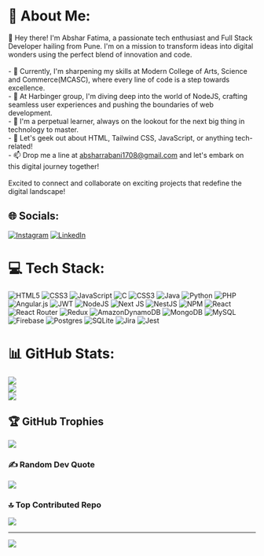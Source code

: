 # 💫 About Me:
👋 Hey there! I'm Abshar Fatima, a passionate tech enthusiast and Full Stack Developer hailing from Pune. I'm on a mission to transform ideas into digital wonders using the perfect blend of innovation and code.<br><br>- 🔭 Currently, I'm sharpening my skills at Modern College of Arts, Science and Commerce(MCASC), where every line of code is a step towards excellence.<br>- 👯 At Harbinger group, I'm diving deep into the world of NodeJS, crafting seamless user experiences and pushing the boundaries of web development.<br>- 🌱 I'm a perpetual learner, always on the lookout for the next big thing in technology to master.<br>- 💬 Let's geek out about HTML, Tailwind CSS, JavaScript, or anything tech-related!<br>- 📫 Drop me a line at absharrabani1708@gmail.com and let's embark on this digital journey together!<br><br>Excited to connect and collaborate on exciting projects that redefine the digital landscape!


## 🌐 Socials:
[![Instagram](https://img.shields.io/badge/Instagram-%23E4405F.svg?logo=Instagram&logoColor=white)](https://instagram.com/ezzahabshar) [![LinkedIn](https://img.shields.io/badge/LinkedIn-%230077B5.svg?logo=linkedin&logoColor=white)](https://linkedin.com/in/abshar-fatima-27602621b) 

# 💻 Tech Stack:
![HTML5](https://img.shields.io/badge/html5-%23E34F26.svg?style=for-the-badge&logo=html5&logoColor=white) ![CSS3](https://img.shields.io/badge/css3-%231572B6.svg?style=for-the-badge&logo=css3&logoColor=white) ![JavaScript](https://img.shields.io/badge/javascript-%23323330.svg?style=for-the-badge&logo=javascript&logoColor=%23F7DF1E) ![C](https://img.shields.io/badge/c-%2300599C.svg?style=for-the-badge&logo=c&logoColor=white) ![CSS3](https://img.shields.io/badge/css3-%231572B6.svg?style=for-the-badge&logo=css3&logoColor=white) ![Java](https://img.shields.io/badge/java-%23ED8B00.svg?style=for-the-badge&logo=openjdk&logoColor=white) ![Python](https://img.shields.io/badge/python-3670A0?style=for-the-badge&logo=python&logoColor=ffdd54) ![PHP](https://img.shields.io/badge/php-%23777BB4.svg?style=for-the-badge&logo=php&logoColor=white) ![Angular.js](https://img.shields.io/badge/angular.js-%23E23237.svg?style=for-the-badge&logo=angularjs&logoColor=white) ![JWT](https://img.shields.io/badge/JWT-black?style=for-the-badge&logo=JSON%20web%20tokens) ![NodeJS](https://img.shields.io/badge/node.js-6DA55F?style=for-the-badge&logo=node.js&logoColor=white) ![Next JS](https://img.shields.io/badge/Next-black?style=for-the-badge&logo=next.js&logoColor=white) ![NestJS](https://img.shields.io/badge/nestjs-%23E0234E.svg?style=for-the-badge&logo=nestjs&logoColor=white) ![NPM](https://img.shields.io/badge/NPM-%23CB3837.svg?style=for-the-badge&logo=npm&logoColor=white) ![React](https://img.shields.io/badge/react-%2320232a.svg?style=for-the-badge&logo=react&logoColor=%2361DAFB) ![React Router](https://img.shields.io/badge/React_Router-CA4245?style=for-the-badge&logo=react-router&logoColor=white) ![Redux](https://img.shields.io/badge/redux-%23593d88.svg?style=for-the-badge&logo=redux&logoColor=white) ![AmazonDynamoDB](https://img.shields.io/badge/Amazon%20DynamoDB-4053D6?style=for-the-badge&logo=Amazon%20DynamoDB&logoColor=white) ![MongoDB](https://img.shields.io/badge/MongoDB-%234ea94b.svg?style=for-the-badge&logo=mongodb&logoColor=white) ![MySQL](https://img.shields.io/badge/mysql-%2300000f.svg?style=for-the-badge&logo=mysql&logoColor=white) ![Firebase](https://img.shields.io/badge/Firebase-039BE5?style=for-the-badge&logo=Firebase&logoColor=white) ![Postgres](https://img.shields.io/badge/postgres-%23316192.svg?style=for-the-badge&logo=postgresql&logoColor=white) ![SQLite](https://img.shields.io/badge/sqlite-%2307405e.svg?style=for-the-badge&logo=sqlite&logoColor=white) ![Jira](https://img.shields.io/badge/jira-%230A0FFF.svg?style=for-the-badge&logo=jira&logoColor=white) ![Jest](https://img.shields.io/badge/-jest-%23C21325?style=for-the-badge&logo=jest&logoColor=white)
# 📊 GitHub Stats:
![](https://github-readme-stats.vercel.app/api?username=absharfatima&theme=dark&hide_border=false&include_all_commits=true&count_private=false)<br/>
![](https://github-readme-streak-stats.herokuapp.com/?user=absharfatima&theme=dark&hide_border=false)<br/>
![](https://github-readme-stats.vercel.app/api/top-langs/?username=absharfatima&theme=dark&hide_border=false&include_all_commits=true&count_private=false&layout=compact)

## 🏆 GitHub Trophies
![](https://github-profile-trophy.vercel.app/?username=absharfatima&theme=radical&no-frame=false&no-bg=true&margin-w=4)

### ✍️ Random Dev Quote
![](https://quotes-github-readme.vercel.app/api?type=vetical&theme=radical)

### 🔝 Top Contributed Repo
![](https://github-contributor-stats.vercel.app/api?username=absharfatima&limit=5&theme=dark&combine_all_yearly_contributions=true)

---
[![](https://visitcount.itsvg.in/api?id=absharfatima&icon=0&color=0)](https://visitcount.itsvg.in)

<!-- Proudly created with GPRM ( https://gprm.itsvg.in ) -->
